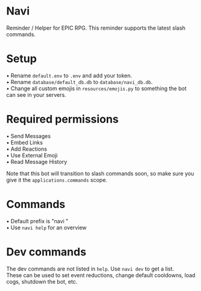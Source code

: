 # Navi

Reminder / Helper for EPIC RPG. This reminder supports the latest slash commands.

# Setup
• Rename `default.env` to `.env` and add your token.  
• Rename `database/default_db.db` to `database/navi_db.db`.  
• Change all custom emojis in `resources/emojis.py` to something the bot can see in your servers.

# Required permissions
• Send Messages  
• Embed Links  
• Add Reactions  
• Use External Emoji  
• Read Message History  

Note that this bot will transition to slash commands soon, so make sure you give it the `applications.commands` scope.

# Commands
• Default prefix is "navi "  
• Use `navi help` for an overview  

# Dev commands
 The dev commands are not listed in `help`. Use `navi dev` to get a list.  
 These can be used to set event reductions, change default cooldowns, load cogs, shutdown the bot, etc.
